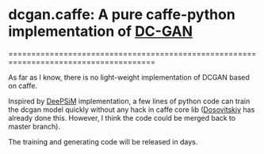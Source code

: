 # dcgan.caffe: A pure caffe-python implementation of [DC-GAN](https://github.com/soumith/dcgan.torch)
======================================================================================

As far as I know, there is no light-weight implementation of DCGAN based on caffe.

Inspired by [DeePSiM](http://lmb.informatik.uni-freiburg.de/resources/binaries/arxiv2016_alexnet_inversion_with_gans/release_deepsim_v0.5.zip) implementation, a few lines of python code can train the dcgan model quickly without any hack in caffe core lib ([Dosovitskiy](https://github.com/dosovits/caffe-fr-chairs/tree/deepsim) has already done this. However, I think the code could be merged back to master branch).

The training and generating code will be released in days.
